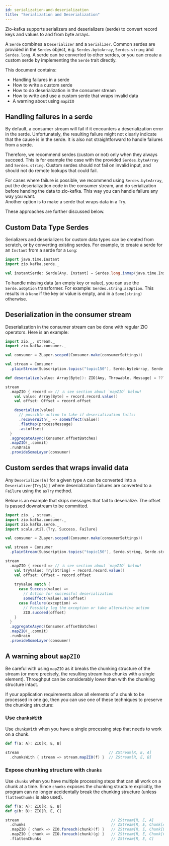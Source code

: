 ```yaml
---
id: serialization-and-deserialization
title: "Serialization and Deserialization"
---
```


Zio-kafka supports serializers and deserializers (serde) to convert record keys and values to and from byte arrays.

A `Serde` combines a `Deserializer` and a `Serializer`. Common serdes are provided in the `Serdes` object, e.g.
`Serdes.byteArray`, `Serdes.string` and `Serdes.long`. A serde can be converted to other serdes, or you can create a
custom serde by implementing the `Serde` trait directly.

This document contains:

- Handling failures in a serde
- How to write a custom serde
- How to do deserialization in the consumer stream
- How to write and use a custom serde that wraps invalid data
- A warning about using `mapZIO`

## Handling failures in a serde

By default, a consumer stream will fail if it encounters a deserialization error in the serde. Unfortunately, the
resulting failure might not clearly indicate that the cause is in the serde. It is also not straightforward to handle
failures from a serde.

Therefore, we recommend serdes (custom or not) only when they always succeed. This is for example the case with the
provided `Serdes.byteArray` and `Serdes.string`. Custom serdes should not fail on invalid input, and should not do
remote lookups that could fail.

For cases where failure is possible, we recommend using `Serdes.byteArray`, put the deserialization code in the consumer
stream, and do serialization before handing the data to zio-kafka. This way you can handle failure any way you want.<br/>
Another option is to make a serde that wraps data in a Try.

These approaches are further discussed below.

## Custom Data Type Serdes

Serializers and deserializers for custom data types can be created from scratch, or by converting existing
serdes. For example, to create a serde for an `Instant` from a serde for a `Long`:

```scala
import java.time.Instant
import zio.kafka.serde._

val instantSerde: Serde[Any, Instant] = Serdes.long.inmap(java.time.Instant.ofEpochMilli)(_.toEpochMilli)
```

To handle missing data (an empty key or value), you can use the `Serde.asOption` transformer. For example:
`Serdes.string.asOption`. This results in a `None` if the key or value is empty, and in a `Some(string)` otherwise.

## Deserialization in the consumer stream

Deserialization in the consumer stream can be done with regular ZIO operators. Here is an example:

```scala
import zio._, stream._
import zio.kafka.consumer._

val consumer = ZLayer.scoped(Consumer.make(consumerSettings))

val stream = Consumer
  .plainStream(Subscription.topics("topic150"), Serde.byteArray, Serde.byteArray)

def deserialize(value: Array[Byte]): ZIO[Any, Throwable, Message] = ???

stream 
  .mapZIO { record => // ⚠️ see section about `mapZIO` below!
    val value: Array[Byte] = record.record.value()
    val offset: Offset = record.offset

    deserialize(value)
      // possible action to take if deserialization fails:
      .recoverWith(_ => someEffect(value))
      .flatMap(processMessage)
      .as(offset)
  }
  .aggregateAsync(Consumer.offsetBatches)
  .mapZIO(_.commit)
  .runDrain
  .provideSomeLayer(consumer)
```

## Custom serdes that wraps invalid data

Any `Deserializer[A]` for a given type `A` can be converted into  a `Deserializer[Try[A]]` where deserialization
failures are converted to a `Failure` using the `asTry` method.

Below is an example that skips messages that fail to deserialize. The offset is passed downstream to be committed.

```scala
import zio._, stream._
import zio.kafka.consumer._
import zio.kafka.serde._
import scala.util.{Try, Success, Failure}

val consumer = ZLayer.scoped(Consumer.make(consumerSettings))

val stream = Consumer
  .plainStream(Subscription.topics("topic150"), Serde.string, Serde.string.asTry)

stream 
  .mapZIO { record => // ⚠️ see section about `mapZIO` below!
    val tryValue: Try[String] = record.record.value()
    val offset: Offset = record.offset
  
    tryValue match {
      case Success(value) =>
        // Action for successful deserialization
        someEffect(value).as(offset)
      case Failure(exception) =>
        // Possibly log the exception or take alternative action
        ZIO.succeed(offset)
    }
  }
  .aggregateAsync(Consumer.offsetBatches)
  .mapZIO(_.commit)
  .runDrain
  .provideSomeLayer(consumer)
```

## A warning about `mapZIO`

Be careful with using `mapZIO` as it breaks the chunking structure of the stream (or more precisely, the resulting
stream has chunks with a single element). Throughput can be considerably lower than with the chunking structure intact.

If your application requirements allow all elements of a chunk to be processed in one go, then you can use one of these
techniques to preserve the chunking structure:

### Use `chunksWith`

Use `chunksWith` when you have a single processing step that needs to work on a chunk.

```scala
def f(a: A): ZIO[R, E, B]

stream                                        // ZStream[R, E, A]
  .chunksWith { stream => stream.mapZIO(f) }  // ZStream[R, E, B]
```

### Expose chunking structure with `chunks`

Use `chunks` when you have multiple processing steps that can all work on a chunk at a time. Since `chunks` exposes the
chunking structure explicitly, the program can no longer accidentally break the chunking structure (unless
`flattenChunks` is also used).

```scala
def f(a: A): ZIO[R, E, B]
def g(b: B): ZIO[R, E, C]

stream                                         // ZStream[R, E, A]
  .chunks                                      // ZStream[R, E, Chunk[A]]
  .mapZIO { chunk => ZIO.foreach(chunk)(f) }   // ZStream[R, E, Chunk[B]]
  .mapZIO { chunk => ZIO.foreach(chunk)(g) }   // ZStream[R, E, Chunk[C]]
  .flattenChunks                               // ZStream[R, E, C]
```
